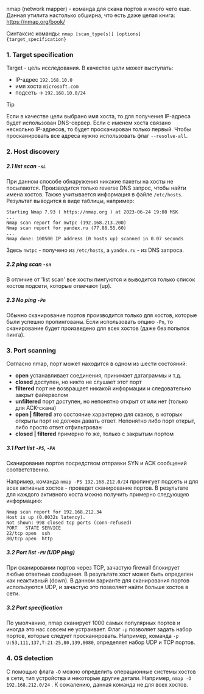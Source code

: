nmap (network mapper) - команда для скана портов и много чего еще. Данная утилита настолько обширна, что есть даже целая книга: https://nmap.org/book/

Синтаксис команды:
`nmap [scan_type(s)] [options] {target_specification}`

### 1. Target specification

Target - цель исследования. В качестве цели может выступать:
- IP-адрес `192.168.10.0`
- имя хоста `microsoft.com`
- подсеть -> `192.168.10.0/24`

>[!tip]
>Если в качестве цели выбрано имя хоста, то для получения IP-адреса будет использован DNS-сервер. Если с именем хоста связано нескольно IP-адресов, то будет просканирован только первый. Чтобы просканировать все адреса нужно использовать флаг `--resolve-all`.

### 2. Host discovery

##### 2.1 list scan `-sL`
При данном способе обнаружения никакие пакеты на хосты не посылаются. Производится только reverse DNS запрос, чтобы найти имена хостов. Также учитывается информация в файле `/etc/hosts`. Результат выводится в виде таблицы, например:
```
Starting Nmap 7.93 ( https://nmap.org ) at 2023-06-24 19:08 MSK
...
Nmap scan report for nwtpc (192.168.213.200)
Nmap scan report for yandex.ru (77.88.55.60)
...
Nmap done: 100500 IP address (0 hosts up) scanned in 0.07 seconds
```
Здесь `nwtpc` - получено из `/etc/hosts`, а `yandex.ru` - из DNS запроса.

##### 2.2 ping scan `-sn`
В отличие от 'list scan' все хосты пингуются и выводится только список хостов подсети, которые отвечают (up).

##### 2.3 No ping `-Pn`
Обычно сканирование портов производится только для хостов, которые были успешно пропингованы. Если использовать опцию `-Pn`, то сканирование будет произведено для всех хостов (даже без попыток пинга).

### 3. Port scanning

Согласно nmap, порт может находится в одном из шести состояний:
- **open** 
	устанавливает соединения, принимает датаграммы и т.д.
- **closed**
	доступен, но никто не слушает этот порт
- **filtered**
	порт не возвращает никакой информации и следовательно закрыт файерволом
- **unfiltered**
	порт доступен, но непонятно открыт от или нет (только для ACK-скана)
- **open | filtered**
	это состояние характерно для сканов, в которых открыты порт не должен давать ответ. Непонятно либо порт открыт, либо просто ответ отфильтрован
- **closed | filtered**
	примерно то же, только с закрытым портом

##### 3.1 Port list `-PS`, `-PA`
Сканирование портов посредством отправки SYN и ACK сообщений соответственно.

Например, команда `nmap -PS 192.168.212.0/24` пропингует подсеть и для всех активных хостов - проведет сканирование портов. В результате для каждого активного хоста можно получить примерно следующую информацию:
```
Nmap scan report for 192.168.212.34
Host is up (0.0032s latency).
Not shown: 998 closed tcp ports (conn-refused)
PORT   STATE SERVICE
22/tcp open  ssh
80/tcp open  http
```

##### 3.2 Port list `-PU` (UDP ping)
При сканировании портов через TCP, зачастую firewall блокирует любые ответные сообщения. В результате хост может быть определен как неактивный (down). В данном варианте для сканирования портов используются UDP, и зачастую это позволяет найти больше хостов в сети.

##### 3.2 Port specification
По умолчанию, nmap сканирует 1000 самых популярных портов и иногда это нас совсем не устраивает. Флаг `-p` позволяет задать набор портов, которые следует просканировать. Например, команда `-p U:53,111,137,T:21-25,80,139,8080`, определяет набор UDP и TCP портов.

### 4. OS detection

С помощью флага `-O` можно определить операционные системы хостов в сети, тип устройства и некоторые другие детали. Например, `nmap -O 192.168.212.0/24` . К сожалению, данная команда не для всех хостов.
